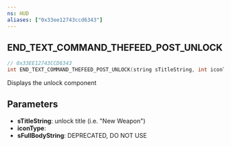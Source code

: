 ```yaml
---
ns: HUD
aliases: ["0x33ee12743ccd6343"]
---
```

## END_TEXT_COMMAND_THEFEED_POST_UNLOCK

```c
// 0x33EE12743CCD6343
int END_TEXT_COMMAND_THEFEED_POST_UNLOCK(string sTitleString, int iconType, string sFullBodyString);
```

Displays the unlock component


## Parameters
* **sTitleString**: unlock title (i.e. "New Weapon")
* **iconType**: 
* **sFullBodyString**: DEPRECATED, DO NOT USE
